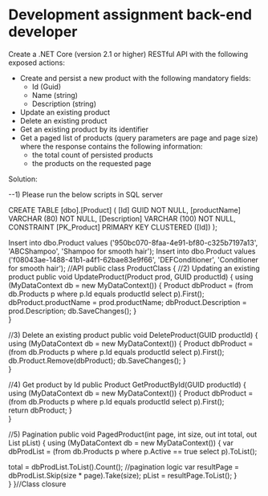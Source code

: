 # Development assignment back-end developer

Create a .NET Core (version 2.1 or higher) RESTful API with the following exposed actions:
* Create and persist a new product with the following mandatory fields:
    * Id (Guid)
    * Name (string)
    * Description (string)
* Update an existing product
* Delete an existing product
* Get an existing product by its identifier
* Get a paged list of products (query parameters are page and page size) where the response contains the following information:
    * the total count of persisted products
    * the products on the requested page

Solution:

--1) Please run the below scripts in SQL server

CREATE TABLE [dbo].[Product] (
    [Id]           GUID NOT NULL,
    [productName]        VARCHAR (80) NOT NULL,
    [Description]        VARCHAR (100) NOT NULL,
    CONSTRAINT [PK_Product] PRIMARY KEY CLUSTERED ([Id])
);

Insert into dbo.Product values ('950bc070-8faa-4e91-bf80-c325b7197a13', 'ABCShampoo', 'Shampoo for smooth hair');
Insert into dbo.Product values ('f08043ae-1488-41b1-a4f1-62bae83e9f66', 'DEFConditioner', 'Conditioner for smooth hair');
//API
public class ProductClass
{
//2) Updating an existing product
public void UpdateProduct(Product prod, GUID productId)
{
   using (MyDataContext db = new MyDataContext())
   {
   Product dbProduct = (from db.Products p
                  where p.Id equals productId
                  select p).First();   
    dbProduct.productName = prod.productName;
    dbProduct.Description = prod.Description;
        db.SaveChanges();
   }  
}

//3) Delete an existing product
public void DeleteProduct(GUID productId)
{
   using (MyDataContext db = new MyDataContext())
   {
   Product dbProduct = (from db.Products p
                  where p.Id equals productId
                  select p).First(); 
    db.Product.Remove(dbProduct);
    db.SaveChanges();
   }  
}

//4) Get product by Id
public Product GetProductById(GUID productId)
{
using (MyDataContext db = new MyDataContext())
   {
   Product dbProduct = (from db.Products p
                  where p.Id equals productId
                  select p).First();   
   return dbProduct;
   }  
}

//5) Pagination
public void PagedProduct(int page, int size, out int total, out List<Products> pList)
 {
   using (MyDataContext db = new MyDataContext())
   {
   var dbProdList = (from db.Products p
                  where p.Active == true
                  select p).ToList();   
   
   total = dbProdList.ToList().Count();
   //pagination logic
   var resultPage = dbProdList.Skip(size * page).Take(size);
   pList = resultPage.ToList();
   }  
 }
}//Class closure
